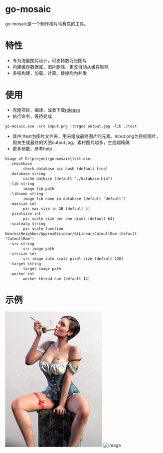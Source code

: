 # go-mosaic
go-mosaic是一个制作相片马赛克的工具。

# 特性
* 专为海量图片设计，可支持数万张图片
* 内建缓存数据库，图片删除、更改自动从缓存剔除
* 多核构建，加载、计算、替换均为并发

# 使用
* 克隆项目，编译，或者下载[release](https://github.com/esrrhs/go-mosaic/releases)
* 执行命令，等待完成
```
go-mosaic.exe -src input.png -target output.jpg -lib ./test
```
* 其中./test为图片文件夹，用来组成最终图片的元素。input.png为目标图片，用来生成最终的大图output.jpg。素材图片越多，生成越精确
* 更多参数，参考help
```
Usage of D:\project\go-mosaic\test.exe:
  -checkhash
    	check database pic hash (default true)
  -database string
    	cache datbase (default "./database.bin")
  -lib string
    	image lib path
  -libname string
    	image lib name in database (default "default")
  -maxsize int
    	pic max size in GB (default 4)
  -pixelsize int
    	pic scale size per one pixel (default 64)
  -scalealg string
    	pic scale function NearestNeighbor/ApproxBiLinear/BiLinear/CatmullRom (default "CatmullRom")
  -src string
    	src image path
  -srcsize int
    	src image auto scale pixel size (default 128)
  -target string
    	target image path
  -worker int
    	worker thread num (default 12)
```

# 示例
![image](input.png)
![image](output.png)


